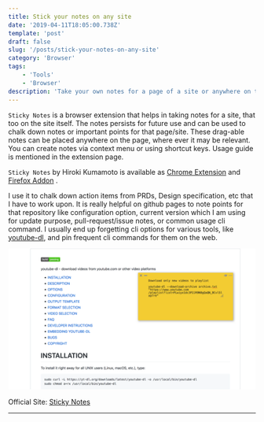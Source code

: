 ```yaml
---
title: Stick your notes on any site
date: '2019-04-11T18:05:00.738Z'
template: 'post'
draft: false
slug: '/posts/stick-your-notes-on-any-site'
category: 'Browser'
tags:
    - 'Tools'
    - 'Browser'
description: 'Take your own notes for a page of a site or anywhere on the web via Firefox Addon. The notes persist for that site for future use. '
---
```


`Sticky Notes` is a browser extension that helps in taking notes for a site, that too on the site itself. The notes persists for future use and can be used to chalk down notes or important points for that page/site. These drag-able notes can be placed anywhere on the page, where ever it may be relevant. You can create notes via context menu or using shortcut keys. Usage guide is mentioned in the extension page.

`Sticky Notes` by Hiroki Kumamoto is available as [Chrome Extension](https://chrome.google.com/webstore/detail/stickynotes/imcecnigpdchlakcljkjjhddmilnmcji) and [Firefox Addon](https://addons.mozilla.org/en-US/firefox/addon/sticky-notes/) .

I use it to chalk down action items from PRDs, Design specification, etc that I have to work upon. It is really helpful on github pages to note points for that repository like configuration option, current version which I am using for update purpose, pull-request/issue notes, or common usage cli command. I usually end up forgetting cli options for various tools, like [youtube-dl](https://github.com/ytdl-org/youtube-dl), and pin frequent cli commands for them on the web.

![Screenshot](/media/sticky-notes.png)

Official Site: [Sticky Notes](https://blog.kumabook.tokyo/stickynotes/)

---
